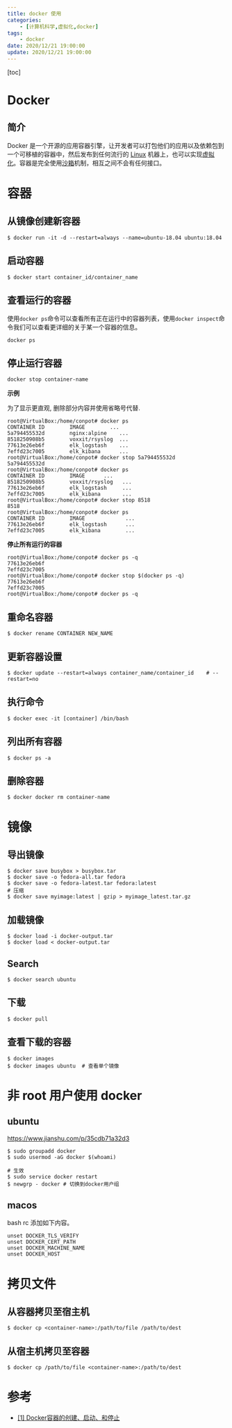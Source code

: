 ```yaml
---
title: docker 使用
categories: 
	- [计算机科学,虚拟化,docker]
tags:
	- docker
date: 2020/12/21 19:00:00
update: 2020/12/21 19:00:00
---
```


[toc]

# Docker

## 简介

Docker 是一个开源的应用容器引擎，让开发者可以打包他们的应用以及依赖包到一个可移植的容器中，然后发布到任何流行的 [Linux](http://baike.baidu.com/item/Linux) 机器上，也可以实现[虚拟化](http://baike.baidu.com/item/%E8%99%9A%E6%8B%9F%E5%8C%96)。容器是完全使用[沙箱](http://baike.baidu.com/item/%E6%B2%99%E7%AE%B1/393318)机制，相互之间不会有任何接口。

# 容器

## 从镜像创建新容器

```shell
$ docker run -it -d --restart=always --name=ubuntu-18.04 ubuntu:18.04 
```

## 启动容器

```shell
$ docker start container_id/container_name
```

## 查看运行的容器

使用`docker ps`命令可以查看所有正在运行中的容器列表，使用`docker inspect`命令我们可以查看更详细的关于某一个容器的信息。

```shell
docker ps
```

## 停止运行容器

```shell
docker stop container-name
```

**示例**

为了显示更直观, 删除部分内容并使用省略号代替.

```shell
root@VirtualBox:/home/conpot# docker ps
CONTAINER ID        IMAGE        ...
5a794455532d        nginx:alpine    ...  
8518250908b5        voxxit/rsyslog  ...
77613e26eb6f        elk_logstash    ...
7effd23c7005        elk_kibana      ...
root@VirtualBox:/home/conpot# docker stop 5a794455532d
5a794455532d
root@VirtualBox:/home/conpot# docker ps
CONTAINER ID        IMAGE      ...
8518250908b5        voxxit/rsyslog   ...
77613e26eb6f        elk_logstash     ...
7effd23c7005        elk_kibana       ...
root@VirtualBox:/home/conpot# docker stop 8518
8518
root@VirtualBox:/home/conpot# docker ps
CONTAINER ID        IMAGE             ...
77613e26eb6f        elk_logstash      ...
7effd23c7005        elk_kibana        ...
```

**停止所有运行的容器**

```shell
root@VirtualBox:/home/conpot# docker ps -q
77613e26eb6f
7effd23c7005
root@VirtualBox:/home/conpot# docker stop $(docker ps -q)
77613e26eb6f
7effd23c7005
root@VirtualBox:/home/conpot# docker ps -q
```

## 重命名容器

```shell
$ docker rename CONTAINER NEW_NAME
```
## 更新容器设置

```shell
$ docker update --restart=always container_name/container_id	# --restart=no
```

## 执行命令

```shell
$ docker exec -it [container] /bin/bash
```

## 列出所有容器

```shell
$ docker ps -a
```

## 删除容器

```shell
$ docker docker rm container-name
```

# 镜像

## 导出镜像

```shell
$ docker save busybox > busybox.tar
$ docker save -o fedora-all.tar fedora
$ docker save -o fedora-latest.tar fedora:latest
# 压缩
$ docker save myimage:latest | gzip > myimage_latest.tar.gz
```

## 加载镜像

```shell
$ docker load -i docker-output.tar
$ docker load < docker-output.tar
```

## Search

```shell
$ docker search ubuntu
```

## 下载

```shell
$ docker pull
```

## 查看下载的容器

```shell
$ docker images
$ docker images ubuntu	# 查看单个镜像
```

# 非 root 用户使用 docker

## ubuntu

https://www.jianshu.com/p/35cdb71a32d3

```shell
$ sudo groupadd docker
$ sudo usermod -aG docker $(whoami)

# 生效
$ sudo service docker restart
$ newgrp - docker # 切换到docker用户组
```

## macos

bash rc 添加如下内容。

```shell
unset DOCKER_TLS_VERIFY
unset DOCKER_CERT_PATH
unset DOCKER_MACHINE_NAME
unset DOCKER_HOST
```

# 拷贝文件

## 从容器拷贝至宿主机

```shell
$ docker cp <container-name>:/path/to/file /path/to/dest
```

## 从宿主机拷贝至容器

```shell
$ docker cp /path/to/file <container-name>:/path/to/dest
```

# 参考

- [[1] Docker容器的创建、启动、和停止](http://www.cnblogs.com/linjiqin/p/8608975.html)